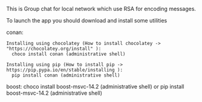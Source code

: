 This is Group chat for local network which use RSA for encoding messages.

To launch the app you should download and install some utilities
  
  conan:
    
    Installing using chocolatey (How to install chocolatey -> "https://chocolatey.org/install" ):
      choco install conan (administrative shell)
      
    Installing using pip (How to install pip -> https://pip.pypa.io/en/stable/installing ):
      pip install conan (administrative shell)
      
  boost:
    choco install boost-msvc-14.2 (administrative shell)
    or
    pip install boost-msvc-14.2 (administrative shell)
